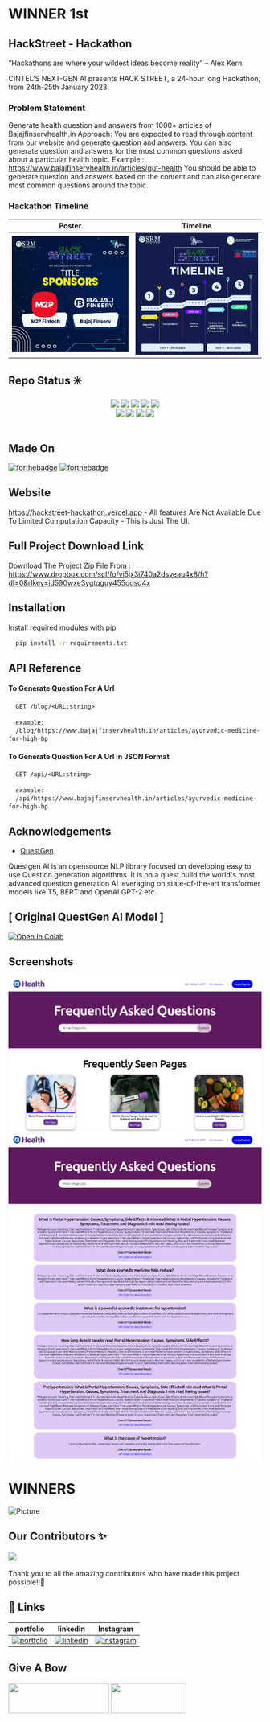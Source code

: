 # WINNER 1st

## HackStreet - Hackathon

“Hackathons are where your wildest ideas become reality” – Alex Kern.

CINTEL’S NEXT-GEN AI presents HACK STREET, a 24-hour long Hackathon, from 24th-25th January 2023.

### Problem Statement

Generate health question and answers from 1000+ articles of Bajajfinservhealth.in
Approach: You are expected to read through content from our website and generate question and answers. You can also generate question and answers for the most common questions asked about a particular health topic.
Example : https://www.bajajfinservhealth.in/articles/gut-health
You should be able to generate question and answers based on the content and can also generate most common questions around the topic.

### Hackathon Timeline

Poster          |  Timeline
:-------------------------:|:-------------------------:
![Poster](Screenshots/Capture.PNG) |   ![Timeline](Screenshots/timeline.PNG)

## Repo Status ✳️

<div align="center">
 <img src="https://img.shields.io/github/repo-size/patnaik-s/hackstreet?style=for-the-badge" />
	<img src="https://img.shields.io/github/stars/patnaik-s/hackstreet?style=for-the-badge&color=FBCB0A" />
	<img src="https://img.shields.io/github/forks/patnaik-s/hackstreet?style=for-the-badge&color=00C4FF" />
	<img src="https://img.shields.io/github/contributors/patnaik-s/hackstreet?style=for-the-badge&color=FF5DA2" />
 <img src="https://img.shields.io/github/last-commit/patnaik-s/hackstreet?style=for-the-badge&color=54B435" />
<br>
	<img src="https://img.shields.io/github/issues/patnaik-s/hackstreet?style=for-the-badge&color=green" />
	<img src="https://img.shields.io/github/issues-closed/patnaik-s/hackstreet?style=for-the-badge&color=FF5403" />
	<img src="https://img.shields.io/github/issues-pr/patnaik-s/hackstreet.svg?style=for-the-badge&color=green" />
	<img src="https://img.shields.io/github/issues-pr-closed/patnaik-s/hackstreet?style=for-the-badge&color=FF5403" />
</div><br>

## Made On

[![forthebadge](https://forthebadge.com/images/badges/made-with-python.svg)](https://forthebadge.com)
[![forthebadge](https://img.shields.io/badge/Python-3.7.9-red)](https://forthebadge.com)

## Website

https://hackstreet-hackathon.vercel.app - All features Are Not Available Due To Limited Computation Capacity - This is Just The UI.

## Full Project Download Link

Download The Project Zip File From : https://www.dropbox.com/scl/fo/vj5jx3i740a2dsveau4x8/h?dl=0&rlkey=jd590wxe3ygtqguy455odsd4x

## Installation

Install required modules with pip

```bash
  pip install -r requirements.txt

```

## API Reference

#### To Generate Question For A Url

```http
  GET /blog/<URL:string>

  example:
  /blog/https://www.bajajfinservhealth.in/articles/ayurvedic-medicine-for-high-bp
```

#### To Generate Question For A Url in JSON Format

```http
  GET /api/<URL:string>

  example:
  /api/https://www.bajajfinservhealth.in/articles/ayurvedic-medicine-for-high-bp
```

## Acknowledgements

- [QuestGen](https://www.questgen.ai)

Questgen AI is an opensource NLP library focused on developing easy to use Question generation algorithms.
It is on a quest build the world's most advanced question generation AI leveraging on state-of-the-art transformer models like T5, BERT and OpenAI GPT-2 etc.

## [ Original QuestGen AI Model ]

[![Open In Colab](https://colab.research.google.com/assets/colab-badge.svg)](https://colab.research.google.com/drive/1CvgSjU48kN5jEtCU732soM723W1spGdm?usp=sharing)

## Screenshots

![HomePage](Screenshots/BajajFinserv-FAQ-SectionMain.png)
![FAQ Page](Screenshots/BajajFinserv-FAQ-Section.png)

# WINNERS

![Picture](Screenshots/IMG_4823.JPG)

## Our Contributors ✨

<a href="https://github.com/Yash-Parsana/CrazyCoderApp/graphs/contributors">
  <img align="center" src="https://contrib.rocks/image?max=100&repo=patnaik-s/hackstreet" />
</a> 
<br><br>
Thank you to all the amazing contributors who have made this project possible!!💝

## 🔗 Links

portfolio                          |  linkedin           | Instagram
:-------------------------:|:-------------------------:|:-------------------------:
[![portfolio](https://img.shields.io/badge/my_portfolio-000?style=for-the-badge&logo=ko-fi&logoColor=white)](https://bishalde.vercel.app) | [![linkedin](https://img.shields.io/badge/linkedin-0A66C2?style=for-the-badge&logo=linkedin&logoColor=white)](https://www.linkedin.com/in/bishalde/) |[![instagram](https://img.shields.io/badge/instagram-1DA1F2?style=for-the-badge&logo=instagram&logoColor=white)](https://instagram.com/bishal_de/)

## Give A Bow
<a href="https://www.buymeacoffee.com/bishalde" target='_blank'><img height="60px" width="200px" src="https://img.shields.io/badge/buymeacoffee-yellow?style=for-the-badge&logo=buymeacoffee&logocolor=white" /></a>&nbsp;<a href="https://ko-fi.com/bishalde" target='_blank'><img height="60px" width="150px" src="https://img.shields.io/badge/kofi-red?style=for-the-badge&logo=kofi"/></a>
